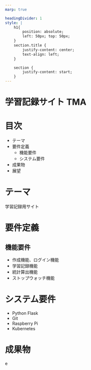 ```yaml
---
marp: true

headingDivider: 1
style: |
    h1{
        position: absolute;
        left: 50px; top: 50px;
    }
    section.title {
        justify-content: center;
        text-align: left;
    }

    section {
        justify-content: start;
    }
---
```


<!-- _class: title -->
# 学習記録サイト TMA

# 目次
- テーマ
- 要件定義
    -  機能要件
    - システム要件
- 成果物
- 展望

# テーマ
学習記録用サイト

# 要件定義
## 機能要件
- 作成機能、ログイン機能
- 学習記録機能
- 統計算出機能
- ストップウォッチ機能

# システム要件
- Python Flask
- Git
- Raspberry Pi
- Kubernetes

# 成果物
e